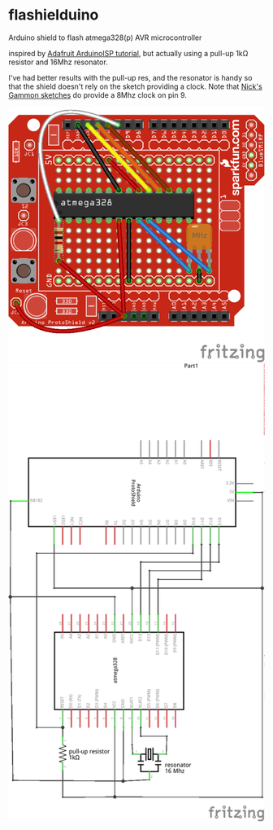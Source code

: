 # flashielduino

Arduino shield to flash atmega328(p) AVR microcontroller

inspired by [Adafruit ArduinoISP tutorial](https://learn.adafruit.com/arduino-tips-tricks-and-techniques/arduino-uno-faq?view=all#arduinoisp),
but actually using a pull-up 1kΩ resistor and 16Mhz resonator.

I've had better results with the pull-up res, and the resonator is handy so
that the shield doesn't rely on the sketch providing a clock. Note that
[Nick's Gammon sketches](https://github.com/nickgammon/arduino_sketches) do
provide a 8Mhz clock on pin 9.

![Breadboard](shield_bb.png)
![Schematic](shield_schem.png)
